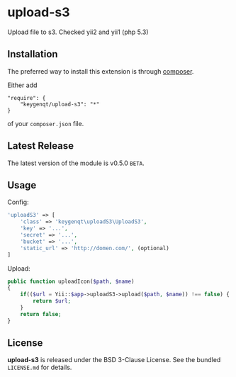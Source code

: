 upload-s3
===================

Upload file to s3. Checked yii2 and yii1 (php 5.3)

## Installation

The preferred way to install this extension is through [composer](http://getcomposer.org/download/).

Either add

```
"require": {
    "keygenqt/upload-s3": "*"
}
```

of your `composer.json` file.

## Latest Release

The latest version of the module is v0.5.0 `BETA`.

## Usage


Config:

```php
'uploadS3' => [
    'class' => 'keygenqt\uploadS3\UploadS3',
    'key' => '...',
    'secret' => '...',
    'bucket' => '...',
    'static_url' => 'http://domen.com/', (optional)
]
```

Upload:

```php
public function uploadIcon($path, $name)
{
    if(($url = Yii::$app->uploadS3->upload($path, $name)) !== false) {
        return $url;
    }
    return false;
}
```

## License

**upload-s3** is released under the BSD 3-Clause License. See the bundled `LICENSE.md` for details.


